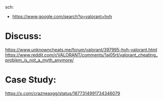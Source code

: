 sch:
- https://www.google.com/search?q=valorant+hvh

# Discuss:
https://www.unknowncheats.me/forum/valorant/397995-hvh-valorant.html
https://www.reddit.com/r/VALORANT/comments/1aj05rt/valorant_cheating_problem_is_not_a_myth_anymore/

# Case Study:
https://x.com/crazneaxgg/status/1877314991734346079
